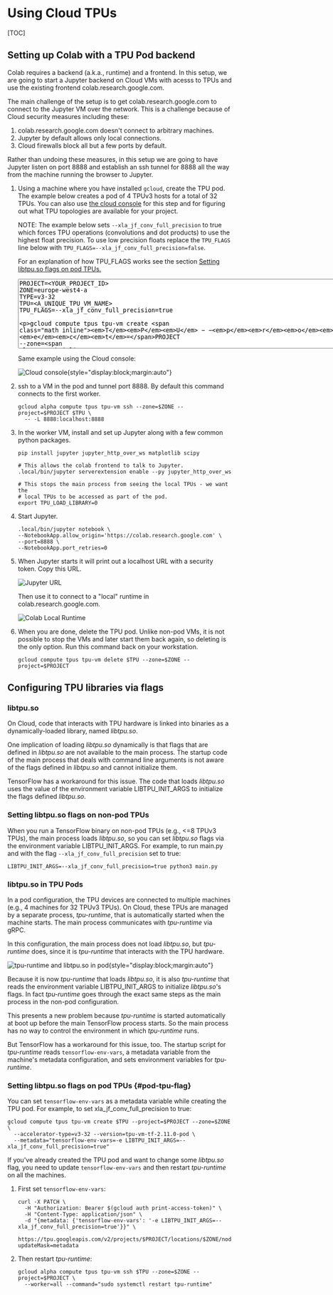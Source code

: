 # Using Cloud TPUs

[TOC]

## Setting up Colab with a TPU Pod backend

Colab requires a backend (a.k.a., runtime) and a frontend. In this setup, we are
going to start a Jupyter backend on Cloud VMs with acesss to TPUs and use the
existing frontend colab.research.google.com.

The main challenge of the setup is to get colab.research.google.com to connect
to the Jupyter VM over the network. This is a challenge because of Cloud
security measures including these:

1.  colab.research.google.com doesn't connect to arbitrary machines.
1.  Jupyter by default allows only local connections.
1.  Cloud firewalls block all but a few ports by default.

Rather than undoing these measures, in this setup we are going to have Jupyter
listen on port 8888 and establish an ssh tunnel for 8888 all the way from the
machine running the browser to Jupyter.


1.  Using a machine where you have installed `gcloud`, create the TPU pod. The
    example below creates a pod of 4 TPUv3 hosts for a total of 32
    TPUs. You can also use
    [the cloud console](https://console.cloud.google.com/compute/tpus)
    for this step and for figuring out what TPU topologies are available for
    your project.

    NOTE: The example below sets `--xla_jf_conv_full_precision` to true which
    forces TPU operations (convolutions and dot products) to use the highest
    float precision. To use low precision floats replace the `TPU_FLAGS` line
    below with `TPU_FLAGS=--xla_jf_conv_full_precision=false`. 

    For an explanation of how TPU_FLAGS works see the section
    [Setting libtpu.so flags on pod TPUs.](#pod-tpu-flag)

    <div>
    <textarea rows="10" cols="100">
    PROJECT=<YOUR_PROJECT_ID>
    ZONE=europe-west4-a
    TYPE=v3-32
    TPU=<A_UNIQUE_TPU_VM_NAME>
    TPU_FLAGS=--xla_jf_conv_full_precision=true

    gcloud compute tpus tpu-vm create $TPU --project=$PROJECT --zone=$ZONE \
    --accelerator-type=$TYPE --version=tpu-vm-tf-2.11.0-pod \
    --metadata="tensorflow-env-vars=-e LIBTPU_INIT_ARGS=$TPU_FLAGS"
    </textarea>
    </div>

    Same example using the Cloud console:

    ![Cloud console](cloud_tpu/cloud_console.png){style="display:block;margin:auto"}

1.  ssh to a VM in the pod and tunnel port 8888. By default this command
    connects to the first worker.

    ```shell
    gcloud alpha compute tpus tpu-vm ssh --zone=$ZONE --project=$PROJECT $TPU \
      -- -L 8888:localhost:8888
    ```

1.  In the worker VM, install and set up Jupyter along with a few common python
    packages.

    ```shell
    pip install jupyter jupyter_http_over_ws matplotlib scipy

    # This allows the colab frontend to talk to Jupyter.
    .local/bin/jupyter serverextension enable --py jupyter_http_over_ws

    # This stops the main process from seeing the local TPUs - we want the
    # local TPUs to be accessed as part of the pod.
    export TPU_LOAD_LIBRARY=0
    ```

1.  Start Jupyter.

    ```shell
    .local/bin/jupyter notebook \
    --NotebookApp.allow_origin='https://colab.research.google.com' \
    --port=8888 \
    --NotebookApp.port_retries=0
    ```

1.  When Jupyter starts it will print out a localhost URL with a security token.
    Copy this URL.

    ![Jupyter URL](cloud_tpu/jupyter_url.png)

    Then use it to connect to a "local" runtime in colab.research.google.com.

    ![Colab Local Runtime](cloud_tpu/colab_local_runtime.png)

1.  When you are done, delete the TPU pod. Unlike non-pod VMs, it is not
    possible to stop the VMs and later start them back again, so deleting is the
    only option. Run this command back on your workstation.

    ```shell
    gcloud compute tpus tpu-vm delete $TPU --zone=$ZONE --project=$PROJECT
    ```

## Configuring TPU libraries via flags

### libtpu.so

On Cloud, code that interacts with TPU hardware is linked into binaries as a
dynamically-loaded library, named *libtpu.so*.

One implication of loading *libtpu.so* dynamically is that flags that are
defined in *libtpu.so* are not available to the main process. The startup code
of the main process that deals with command line arguments is not aware of the
flags defined in *libtpu.so* and cannot initialize them.

TensorFlow has a workaround for this issue. The code that loads *libtpu.so* uses
the value of the environment variable LIBTPU_INIT_ARGS to initialize the flags
defined *libtpu.so*.

    
### Setting libtpu.so flags on non-pod TPUs

When you run a TensorFlow binary on non-pod TPUs (e.g., <=8 TPUv3 TPUs),
the main process loads *libtpu.so*, so you can set *libtpu.so* flags via the
environment variable LIBTPU_INIT_ARGS. For example, to run main.py and with the
flag `--xla_jf_conv_full_precision` set to true:

```shell
LIBTPU_INIT_ARGS=--xla_jf_conv_full_precision=true python3 main.py
```

### libtpu.so in TPU Pods

In a pod configuration, the TPU devices are connected to multiple machines
(e.g., 4 machines for 32 TPUv3 TPUs). On Cloud, these TPUs are managed by a
separate process, *tpu-runtime*, that is automatically started when the machine
starts. The main process communicates with *tpu-runtime* via gRPC.

In this configuration, the main process does not load *libtpu.so*, but
*tpu-runtime* does, since it is *tpu-runtime* that interacts with the TPU
hardware.

![tpu-runtime and libtpu.so in pod](cloud_tpu/libtpu_in_pod.png){style="display:block;margin:auto"}

Because it is now *tpu-runtime* that loads *libtpu.so*, it is also *tpu-runtime*
that reads the environment variable LIBTPU_INIT_ARGS to initialize *libtpu.so*'s
flags. In fact *tpu-runtime* goes through the exact same steps as the main
process in the non-pod configuration.

This presents a new problem because *tpu-runtime* is started automatically at
boot up before the main TensorFlow process starts. So the main process has no
way to control the environment in which *tpu-runtime* runs.

But TensorFlow has a workaround for this issue, too. The startup script for
*tpu-runtime* reads `tensorflow-env-vars`, a metadata variable from the
machine's metadata configuration, and sets environment variables for
*tpu-runtime*.


### Setting libtpu.so flags on pod TPUs {#pod-tpu-flag}

You can set `tensorflow-env-vars` as a metadata variable while creating the TPU
pod. For example, to set xla_jf_conv_full_precision to true:

```shell
gcloud compute tpus tpu-vm create $TPU --project=$PROJECT --zone=$ZONE \
  --accelerator-type=v3-32 --version=tpu-vm-tf-2.11.0-pod \
  --metadata="tensorflow-env-vars=-e LIBTPU_INIT_ARGS=--xla_jf_conv_full_precision=true"
```

If you've already created the TPU pod and want to change some *libtpu.so* flag,
you need to update `tensorflow-env-vars` and then restart *tpu-runtime* on all
the machines.

1.  First set `tensorflow-env-vars`:

    ```shell
    curl -X PATCH \
      -H "Authorization: Bearer $(gcloud auth print-access-token)" \
      -H "Content-Type: application/json" \
      -d "{metadata: {'tensorflow-env-vars': '-e LIBTPU_INIT_ARGS=--xla_jf_conv_full_precision=true'}}" \
      https://tpu.googleapis.com/v2/projects/$PROJECT/locations/$ZONE/nodes/$TPU?updateMask=metadata
    ```

1.  Then restart *tpu-runtime*:

    ```shell
    gcloud alpha compute tpus tpu-vm ssh $TPU --zone=$ZONE --project=$PROJECT \
      --worker=all --command="sudo systemctl restart tpu-runtime"
    ```

